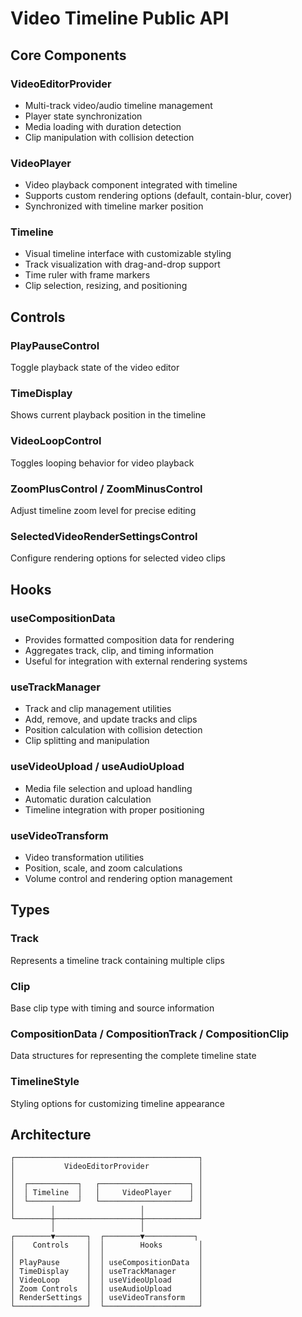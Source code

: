 # Video Timeline Public API

## Core Components

### VideoEditorProvider
- Multi-track video/audio timeline management
- Player state synchronization
- Media loading with duration detection
- Clip manipulation with collision detection

### VideoPlayer
- Video playback component integrated with timeline
- Supports custom rendering options (default, contain-blur, cover)
- Synchronized with timeline marker position

### Timeline
- Visual timeline interface with customizable styling
- Track visualization with drag-and-drop support
- Time ruler with frame markers
- Clip selection, resizing, and positioning

## Controls

### PlayPauseControl
Toggle playback state of the video editor

### TimeDisplay
Shows current playback position in the timeline

### VideoLoopControl
Toggles looping behavior for video playback

### ZoomPlusControl / ZoomMinusControl
Adjust timeline zoom level for precise editing

### SelectedVideoRenderSettingsControl
Configure rendering options for selected video clips

## Hooks

### useCompositionData
- Provides formatted composition data for rendering
- Aggregates track, clip, and timing information
- Useful for integration with external rendering systems

### useTrackManager
- Track and clip management utilities
- Add, remove, and update tracks and clips
- Position calculation with collision detection
- Clip splitting and manipulation

### useVideoUpload / useAudioUpload
- Media file selection and upload handling
- Automatic duration calculation
- Timeline integration with proper positioning

### useVideoTransform
- Video transformation utilities
- Position, scale, and zoom calculations
- Volume control and rendering option management

## Types

### Track
Represents a timeline track containing multiple clips

### Clip
Base clip type with timing and source information

### CompositionData / CompositionTrack / CompositionClip
Data structures for representing the complete timeline state

### TimelineStyle
Styling options for customizing timeline appearance

## Architecture
```
┌─────────────────────────────────────────┐
│           VideoEditorProvider           │
│                                         │
│  ┌───────────┐   ┌────────────────────┐ │
│  │ Timeline  │   │     VideoPlayer    │ │
│  └───────────┘   └────────────────────┘ │
│        │                   │            │
└────────┼───────────────────┼────────────┘
         │                   │
┌────────▼───────┐  ┌────────▼───────────┐
│    Controls    │  │        Hooks        │
│                │  │                     │
│ PlayPause      │  │ useCompositionData  │
│ TimeDisplay    │  │ useTrackManager     │
│ VideoLoop      │  │ useVideoUpload      │
│ Zoom Controls  │  │ useAudioUpload      │
│ RenderSettings │  │ useVideoTransform   │
└────────────────┘  └─────────────────────┘
```
